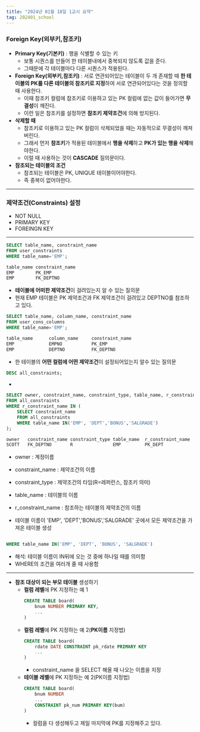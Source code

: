 ```yaml
---
title: "2024년 01월 18일 1교시 요약"
tag: 202401_school
---
```


### Foreign Key(외부키,참조키)

- **Primary Key(기본키)** : 행을 식별할 수 있는 키  
  - 보통 시퀀스를 만들어 한 테이블내에서 중복되지 않도록 값을 준다.
  - 그때문에 각 테이블마다 다른 시퀀스가 적용된다.
- **Foreign Key(외부키,참조키)** : 서로 연관되어있는 테이블이 두 개 존재할 때 **한 테이블의 PK를 다른 테이블의 참조키로 지정**하여 서로 연관되어있다는 것을 정의할 때 사용한다.
  - 이때 참조키 컬럼에 참조키로 이용하고 있는 PK 컬럼에 없는 값이 들어가면 **무결성**이 깨진다. 
  - 이런 일은 참조키를 설정하면 **참조키 제약조건**에 의해 방지된다. 
- **삭제할 때**  
  - 참조키로 이용하고 있는 PK 컬럼이 삭제되었을 때는 자동적으로 무결성이 깨져버린다. 
  - 그래서 먼저 **참조키**가 적용된 테이블에서 **행을 삭제**하고 **PK가 있는 행을 삭제**해야한다. 
  - 이럴 때 사용하는 것이 **CASCADE** 질의문이다. 
- **참조되는 테이블의 조건**
  - 참조되는 테이블은 PK, UNIQUE 테이블이어야한다.
  - 즉 중복이 없어야한다.

---

### 제약조건(Constraints) 설정
  - NOT NULL
  - PRIMARY KEY
  - FOREINGN KEY

---

```sql
SELECT table_name, constraint_name
FROM user_constraints
WHERE table_name='EMP';
```
```sql
table_name constraint_name
EMP        PK_EMP
EMP	       FK_DEPTNO
```

- **테이블에 어떠한 제약조건**이 걸려있는지 알 수 있는 질의문
- 현재 EMP 테이블은 PK 제약조건과 FK 제약조건이 걸려있고 DEPTNO를 참조하고 있다.

```sql
SELECT table_name, column_name, constraint_name
FROM user_cons_columns
WHERE table_name='EMP';
```
```sql
table_name      column_name     constraint_name
EMP	            EMPNO	        PK_EMP
EMP	            DEPTNO	        FK_DEPTNO
```

- 한 테이블의 **어떤 컬럼에 어떤 제약조건**이 설정되어있는지 알수 있는 질의문

```sql
DESC all_constraints;
```

-

```sql
SELECT owner, constraint_name, constraint_type, table_name, r_constraint_name
FROM all_constraints
WHERE r_constraint_name IN (
    SELECT constraint_name
    FROM all_constraints
    WHERE table_name IN('EMP', 'DEPT','BONUS','SALGRADE')
);
```
```sql
owner   constraint_name constraint_type table_name  r_constraint_name
SCOTT	FK_DEPTNO	    R	            EMP	        PK_DEPT
```

- owner : 계정이름
- constraint_name : 제약조건의 이름
- constraint_type : 제약조건의 타임(R=레퍼런스, 참조키 의미)
- table_name : 테이블의 이름
- r_constraint_name : 참조하는 테이블의 제약조건의 이름

- 테이블 이름이 'EMP', 'DEPT','BONUS','SALGRADE' 곳에서 모든 제약조건을 가져온 테이블 생성

```sql

WHERE table_name IN('EMP', 'DEPT', 'BONUS', 'SALGRADE')
```

- 해석: 테이블 이름이 IN뒤에 오는 것 중에 하나일 때를 의미함
- WHERE의 조건을 여러개 줄 때 사용함

---

- **참조 대상이 되는 부모 테이블** 생성하기
  - **컬럼 레벨**에 PK 지정하는 예 1
    ```sql
    CREATE TABLE board(
        bnum NUMBER PRIMARY KEY,
        ...
    )
    ```
  - **컬럼 레벨**에 PK 지정하는 예 2(**PK이름** 지정법)
    ```sql
    CREATE TABLE board(
        rdate DATE CONSTRAINT pk_rdate PRIMARY KEY
        ...
    )
    ```
    - constraint_name 을 SELECT 해올 때 나오는 이름을 지정 
  - **테이블 레벨**에 PK 지정하는 예 2(PK이름 지정법)
    ```sql
    CREATE TABLE board(
        bnum NUMBER
        ...
        CONSTRAINT pk_num PRIMARY KEY(bum)
    )
    ```
    - 컬럼을 다 생성해두고 제일 마지막에 PK를 지정해주고 있다.
